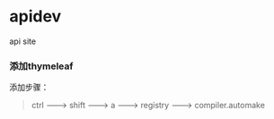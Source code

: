 # apidev
api site

### 添加thymeleaf

添加步骤：
> ctrl ---> shift ---> a  --->  registry ---> compiler.automake